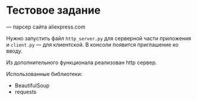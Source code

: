 # Тестовое задание 
— парсер сайта aliexpress.com

Нужно запустить файл `http_server.py` для серверной части приложения и `client.py` — для клиентской. В консоли появится приглашение ко вводу.

Из дополнительного функционала реализован http сервер.

Использованные библиотеки:
- BeautifulSoup
- requests
